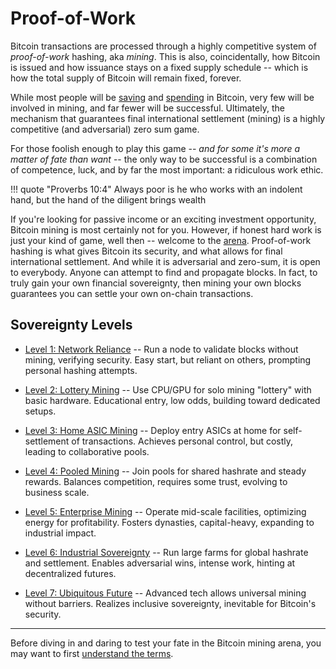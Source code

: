 # Proof-of-Work
<!--

Lord Jesus Christ
Son of God
Have mercy on me, a sinner

Grant me wisdom and guidance to speak the truth

-->

Bitcoin transactions are processed through
 a highly competitive system of
 *proof-of-work* hashing, aka *mining*.
This is also, coincidentally, how Bitcoin
 is issued and how issuance stays on
 a fixed supply schedule -- which is how the total supply of Bitcoin will remain fixed, forever.

While most people will be
 [saving](../saving/)
 and
 [spending](../currency/) in Bitcoin,
 very few will be involved
 in mining, and far fewer will be successful.
Ultimately, the mechanism that guarantees
 final international settlement (mining) is a highly competitive (and adversarial) zero sum game.

For those foolish enough to play this game
 -- *and for some it's more a matter of fate than want* --
 the only way to be successful is a
 combination of competence, luck, and
 by far the most important: a ridiculous 
 work ethic.

!!! quote "Proverbs 10:4"
    Always poor is he who works with an indolent hand, but the hand of the diligent brings wealth

If you're looking for passive income or an exciting investment opportunity,
 Bitcoin mining is most certainly not
 for you.
However, if honest hard work is just your kind of game, well then -- welcome to the
 [arena](https://en.wikipedia.org/wiki/Citizenship_in_a_Republic).
Proof-of-work hashing is what gives Bitcoin its security, and what allows for final international settlement.
And while it is adversarial and zero-sum, it is open to everybody.
Anyone can attempt to find and propagate blocks.
In fact, to truly gain your own financial sovereignty, then mining your own blocks guarantees you can settle your own on-chain transactions.


## Sovereignty Levels

* [Level 1: Network Reliance](sovereignty/level-1.md) -- Run a node to validate blocks without mining, verifying security.
Easy start, but reliant on others, prompting personal hashing attempts.

* [Level 2: Lottery Mining](sovereignty/level-2.md) -- Use CPU/GPU for solo mining "lottery" with basic hardware.
Educational entry, low odds, building toward dedicated setups.

* [Level 3: Home ASIC Mining](sovereignty/level-3.md) -- Deploy entry ASICs at home for self-settlement of transactions.
Achieves personal control, but costly, leading to collaborative pools.

* [Level 4: Pooled Mining](sovereignty/level-4.md) -- Join pools for shared hashrate and steady rewards.
Balances competition, requires some trust, evolving to business scale.

* [Level 5: Enterprise Mining](sovereignty/level-5.md) -- Operate mid-scale facilities, optimizing energy for profitability.
Fosters dynasties, capital-heavy, expanding to industrial impact.

* [Level 6: Industrial Sovereignty](sovereignty/level-6.md) -- Run large farms for global hashrate and settlement.
Enables adversarial wins, intense work, hinting at decentralized futures.

* [Level 7: Ubiquitous Future](sovereignty/level-7.md) -- Advanced tech allows universal mining without barriers.
Realizes inclusive sovereignty, inevitable for Bitcoin's security.






---

Before diving in and daring to test your fate in the Bitcoin mining arena, you may want to first
 [understand the terms](understand-the-terms.md).









 

